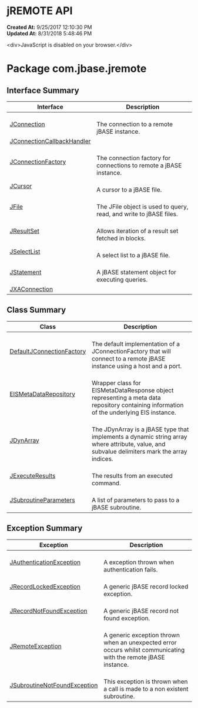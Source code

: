 # jREMOTE API

**Created At:** 9/25/2017 12:10:30 PM  
**Updated At:** 8/31/2018 5:48:46 PM  

&lt;div&gt;JavaScript is disabled on your browser.&lt;/div&gt;




# Package com.jbase.jremote

## Interface Summary

| Interface<br> | Description<br> |
| --- | --- |
| [JConnection](/39248-jremote/com_jbase_jremote_JConnection "interface in com.jbase.jremote")<br> | <br>The connection to a remote jBASE instance.<br> |
| [JConnectionCallbackHandler](/39248-jremote/com_jbase_jremote_JConnectionCallbackHandler "interface in com.jbase.jremote")<br> |  <br> |
| [JConnectionFactory](/39248-jremote/com_jbase_jremote_JConnectionFactory "interface in com.jbase.jremote")<br> | <br>The connection factory for connections to remote a jBASE instance.<br> |
| [JCursor](/39248-jremote/com_jbase_jremote_JCursor "interface in com.jbase.jremote")<br> | <br>A cursor to a jBASE file.<br> |
| [JFile](/39248-jremote/com_jbase_jremote_JFile "interface in com.jbase.jremote")<br> | <br>The JFile object is used to query, read, and write to jBASE files.<br> |
| [JResultSet](/39248-jremote/com_jbase_jremote_JResultSet "interface in com.jbase.jremote")<br> | <br>Allows iteration of a result set fetched in blocks.<br> |
| [JSelectList](/39248-jremote/com_jbase_jremote_JSelectList "interface in com.jbase.jremote")<br> | <br>A select list to a jBASE file.<br> |
| [JStatement](/39248-jremote/com_jbase_jremote_JStatement "interface in com.jbase.jremote")<br> | <br>A jBASE statement object for executing queries.<br> |
| [JXAConnection](/39248-jremote/com_jbase_jremote_JXAConnection "interface in com.jbase.jremote")<br> |  <br> |



## Class Summary 

| Class<br> | Description<br> |
| --- | --- |
| [DefaultJConnectionFactory](/39248-jremote/com_jbase_jremote_defaultjconnectionfactory "class in com.jbase.jremote")<br> | <br>The default implementation of a JConnectionFactory that will connect to a remote jBASE instance using a host and a port.<br> |
| [EISMetaDataRepository](/39248-jremote/com_jbase_jremote_EISMetaDataRepository "class in com.jbase.jremote")<br> | <br>Wrapper class for EISMetaDataResponse object representing a meta data repository containing information of the underlying EIS instance.<br> |
| [JDynArray](/39248-jremote/com_jbase_jremote_JDynArray "class in com.jbase.jremote")<br> | <br>The JDynArray is a jBASE type that implements a dynamic string array where attribute, value, and subvalue delimiters mark the array indices.<br> |
| [JExecuteResults](/39248-jremote/com_jbase_jremote_JExecuteResults "class in com.jbase.jremote")<br> | <br>The results from an executed command.<br> |
| [JSubroutineParameters](/39248-jremote/com_jbase_jremote_JSubroutineParameters "class in com.jbase.jremote")<br> | <br>A list of parameters to pass to a jBASE subroutine.<br> |



## Exception Summary 

| Exception<br> | Description<br> |
| --- | --- |
| [JAuthenticationException](/39248-jremote/com_jbase_jremote_JAuthenticationException "class in com.jbase.jremote")<br> | <br>A exception thrown when authentication fails.<br> |
| [JRecordLockedException](/39248-jremote/com_jbase_jremote_JRecordLockedException "class in com.jbase.jremote")<br> | <br>A generic jBASE record locked exception.<br> |
| [JRecordNotFoundException](/39248-jremote/com_jbase_jremote_JRecordNotFoundException "class in com.jbase.jremote")<br> | <br>A generic jBASE record not found exception.<br> |
| [JRemoteException](/39248-jremote/com_jbase_jremote_JRemoteException "class in com.jbase.jremote")<br> | <br>A generic exception thrown when an unexpected error occurs whilst communicating with the remote jBASE instance.<br> |
| [JSubroutineNotFoundException](/39248-jremote/com_jbase_jremote_JSubroutineNotFoundException "class in com.jbase.jremote")<br> | <br>This exception is thrown when a call is made to a non existent subroutine.<br> |




